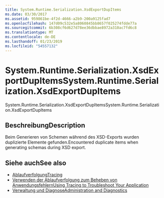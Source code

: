 ```yaml
---
title: System.Runtime.Serialization.XsdExportDupItems
ms.date: 03/30/2017
ms.assetid: 959861be-4f2d-4666-a2b9-200a9125fad7
ms.openlocfilehash: 147d09c532e5a8060845bb8657f025274fdde77a
ms.sourcegitcommit: 6b308cf6d627d78ee36dbbae8972a310ac7fd6c8
ms.translationtype: MT
ms.contentlocale: de-DE
ms.lasthandoff: 01/23/2019
ms.locfileid: "54557132"
---
```

# <a name="systemruntimeserializationxsdexportdupitems"></a><span data-ttu-id="22506-102">System.Runtime.Serialization.XsdExportDupItems</span><span class="sxs-lookup"><span data-stu-id="22506-102">System.Runtime.Serialization.XsdExportDupItems</span></span>
<span data-ttu-id="22506-103">System.Runtime.Serialization.XsdExportDupItems</span><span class="sxs-lookup"><span data-stu-id="22506-103">System.Runtime.Serialization.XsdExportDupItems</span></span>  
  
## <a name="description"></a><span data-ttu-id="22506-104">Beschreibung</span><span class="sxs-lookup"><span data-stu-id="22506-104">Description</span></span>  
 <span data-ttu-id="22506-105">Beim Generieren von Schemen während des XSD-Exports wurden duplizierte Elemente gefunden.</span><span class="sxs-lookup"><span data-stu-id="22506-105">Encountered duplicate items when generating schemas during XSD export.</span></span>  
  
## <a name="see-also"></a><span data-ttu-id="22506-106">Siehe auch</span><span class="sxs-lookup"><span data-stu-id="22506-106">See also</span></span>
- [<span data-ttu-id="22506-107">Ablaufverfolgung</span><span class="sxs-lookup"><span data-stu-id="22506-107">Tracing</span></span>](../../../../../docs/framework/wcf/diagnostics/tracing/index.md)
- [<span data-ttu-id="22506-108">Verwenden der Ablaufverfolgung zum Beheben von Anwendungsfehlern</span><span class="sxs-lookup"><span data-stu-id="22506-108">Using Tracing to Troubleshoot Your Application</span></span>](../../../../../docs/framework/wcf/diagnostics/tracing/using-tracing-to-troubleshoot-your-application.md)
- [<span data-ttu-id="22506-109">Verwaltung und Diagnose</span><span class="sxs-lookup"><span data-stu-id="22506-109">Administration and Diagnostics</span></span>](../../../../../docs/framework/wcf/diagnostics/index.md)
